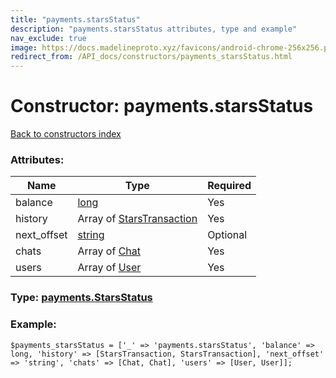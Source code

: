 ```yaml
---
title: "payments.starsStatus"
description: "payments.starsStatus attributes, type and example"
nav_exclude: true
image: https://docs.madelineproto.xyz/favicons/android-chrome-256x256.png
redirect_from: /API_docs/constructors/payments_starsStatus.html
---
```

# Constructor: payments.starsStatus  
[Back to constructors index](/API_docs/constructors/index.html)



### Attributes:

| Name     |    Type       | Required |
|----------|---------------|----------|
|balance|[long](/API_docs/types/long.html) | Yes|
|history|Array of [StarsTransaction](/API_docs/types/StarsTransaction.html) | Yes|
|next\_offset|[string](/API_docs/types/string.html) | Optional|
|chats|Array of [Chat](/API_docs/types/Chat.html) | Yes|
|users|Array of [User](/API_docs/types/User.html) | Yes|



### Type: [payments.StarsStatus](/API_docs/types/payments.StarsStatus.html)


### Example:

```
$payments_starsStatus = ['_' => 'payments.starsStatus', 'balance' => long, 'history' => [StarsTransaction, StarsTransaction], 'next_offset' => 'string', 'chats' => [Chat, Chat], 'users' => [User, User]];
```  
